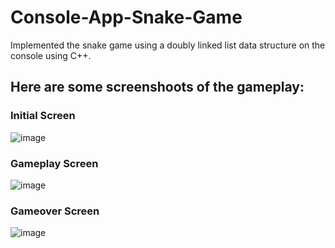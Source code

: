 # Console-App-Snake-Game

Implemented the snake game using a doubly linked list data structure on the console using C++.

## Here are some screenshoots of the gameplay:

### Initial Screen
![image](https://user-images.githubusercontent.com/59740037/156944294-91fd0fe8-3500-43ea-8a51-966306f0c8b2.png)

### Gameplay Screen
![image](https://user-images.githubusercontent.com/59740037/156944346-5a5a39cd-3b69-48d6-9b13-6e9b94f9c975.png)

### Gameover Screen
![image](https://user-images.githubusercontent.com/59740037/156944278-13ae4d21-a07f-44bd-9498-60869e926b88.png)

